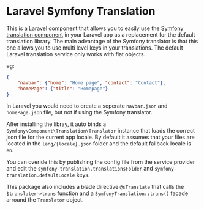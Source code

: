 # Laravel Symfony Translation

This is a Laravel component that allows you to easily use the [Symfony translation component](https://symfony.com/doc/current/translation.html) in your Laravel app as a replacement for the default translation library. The main advantage of the Symfony translator is that this one allows you to use multi level keys in your translations. The default Laravel translation service only works with flat objects. 

eg:

```json
{
    "navbar": {"home": "Home page", "contact": "Contact"},
    "homePage": {"title": "Homepage"}
}
```

In Laravel you would need to create a seperate `navbar.json` and `homePage.json` file, but not if using the Symfony translator.

After installing the libray, it auto binds a `Symfony\Component\Translation\Translator` instance that loads the correct json file for the current app locale. By default it assumes that your files are located in the `lang/{locale}.json` folder and the default fallback locale is `en`. 

You can overide this by publishing the config file from the service provider and edit the `symfony-translation.translationsFolder` and `symfony-translation.defaultLocale` keys.

This package also includes a blade directive `@sTranslate` that calls the `$translater->trans` function and a `SymfonyTranslation::trans()` facade arround the `Translator` object.